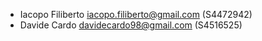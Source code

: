* Iacopo Filiberto <iacopo.filiberto@gmail.com> (S4472942)
* Davide Cardo <davidecardo98@gmail.com> (S4516525) 